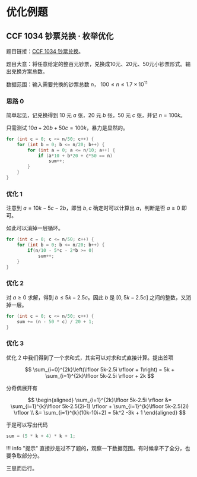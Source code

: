# 优化例题

## CCF 1034 钞票兑换 · 枚举优化

题目链接：[CCF 1034 钞票兑换](https://www.luogu.com.cn/problem/U160446)。

题目大意：将任意给定的整百元钞票，兑换成10元、20元、50元小钞票形式。输出兑换方案总数。

数据范围：输入需要兑换的钞票总数 $n$， $100 \leqslant n \leqslant 1.7 \times 10^{11}$

### 思路 0

简单起见，记兑换得到 $10$ 元 $a$ 张，$20$ 元 $b$ 张，$50$ 元 $c$ 张，并记 $n=100k$。

只需测试 $10a+20b+50c = 100k$，暴力是显然的。


```cpp
for (int c = 0; c <= n/50; c++) {
    for (int b = 0; b <= n/20; b++) {
        for (int a = 0; a <= n/10; a++) {
            if (a*10 + b*20 + c*50 == n)
                sum++;
        }
    }
}
```

### 优化 1

注意到 $a = 10k - 5c - 2b$，即当 $b,c$ 确定时可以计算出 $a$，判断是否 $a \geqslant 0$ 即可。

如此可以消掉一层循环。

```cpp
for (int c = 0; c <= n/50; c++) {
    for (int b = 0; b <= n/20; b++) {
        if(n/10 - 5*c - 2*b >= 0)
            sum++;
    }
}
```

### 优化 2

对 $a \geqslant 0$ 求解，得到 $b \leqslant 5k-2.5c$。因此 $b$ 是 $[0,5k-2.5c]$ 之间的整数，又消掉一层。

```cpp
for (int c = 0; c <= n/50; c++) {
    sum += (n - 50 * c) / 20 + 1;
}
```

### 优化 3

优化 2 中我们得到了一个求和式，其实可以对求和式直接计算。提出首项

$$
\sum_{i=0}^{2k}\left(\lfloor 5k-2.5i \rfloor + 1\right)
= 5k + \sum_{i=1}^{2k}\lfloor 5k-2.5i \rfloor + 2k
$$

分奇偶展开有

$$
\begin{aligned}
\sum_{i=1}^{2k}\lfloor 5k-2.5i \rfloor
&= \sum_{i=1}^{k}\lfloor 5k-2.5(2i-1) \rfloor + \sum_{i=1}^{k}\lfloor 5k-2.5(2i) \rfloor \\
&= \sum_{i=1}^{k}(10k-10i+2) = 5k^2 -3k + 1
\end{aligned}
$$

于是可以写出代码

```cpp
sum = (5 * k + 4) * k + 1;
```


!!! info "提示"
    直接抄是过不了题的，观察一下数据范围。有时候拿不了全分，也要争取部分分。

三思而后行。
